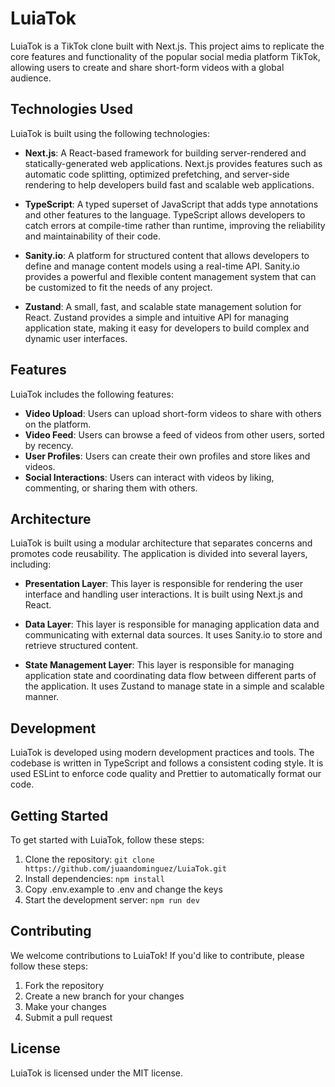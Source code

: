 # LuiaTok

LuiaTok is a TikTok clone built with Next.js. This project aims to replicate the core features and functionality of the popular social media platform TikTok, allowing users to create and share short-form videos with a global audience.

## Technologies Used

LuiaTok is built using the following technologies:

- **Next.js**: A React-based framework for building server-rendered and statically-generated web applications. Next.js provides features such as automatic code splitting, optimized prefetching, and server-side rendering to help developers build fast and scalable web applications.

- **TypeScript**: A typed superset of JavaScript that adds type annotations and other features to the language. TypeScript allows developers to catch errors at compile-time rather than runtime, improving the reliability and maintainability of their code.

- **Sanity.io**: A platform for structured content that allows developers to define and manage content models using a real-time API. Sanity.io provides a powerful and flexible content management system that can be customized to fit the needs of any project.

- **Zustand**: A small, fast, and scalable state management solution for React. Zustand provides a simple and intuitive API for managing application state, making it easy for developers to build complex and dynamic user interfaces.

## Features

LuiaTok includes the following features:

- **Video Upload**: Users can upload short-form videos to share with others on the platform.
- **Video Feed**: Users can browse a feed of videos from other users, sorted by recency.
- **User Profiles**: Users can create their own profiles and store likes and videos.
- **Social Interactions**: Users can interact with videos by liking, commenting, or sharing them with others.

## Architecture

LuiaTok is built using a modular architecture that separates concerns and promotes code reusability. The application is divided into several layers, including:

- **Presentation Layer**: This layer is responsible for rendering the user interface and handling user interactions. It is built using Next.js and React.

- **Data Layer**: This layer is responsible for managing application data and communicating with external data sources. It uses Sanity.io to store and retrieve structured content.

- **State Management Layer**: This layer is responsible for managing application state and coordinating data flow between different parts of the application. It uses Zustand to manage state in a simple and scalable manner.

## Development

LuiaTok is developed using modern development practices and tools. The codebase is written in TypeScript and follows a consistent coding style. It is used ESLint to enforce code quality and Prettier to automatically format our code.

## Getting Started

To get started with LuiaTok, follow these steps:

1. Clone the repository: `git clone https://github.com/juaandominguez/LuiaTok.git`
2. Install dependencies: `npm install`
3. Copy .env.example to .env and change the keys
4. Start the development server: `npm run dev`

## Contributing

We welcome contributions to LuiaTok! If you'd like to contribute, please follow these steps:

1. Fork the repository
2. Create a new branch for your changes
3. Make your changes
4. Submit a pull request

## License

LuiaTok is licensed under the MIT license.
